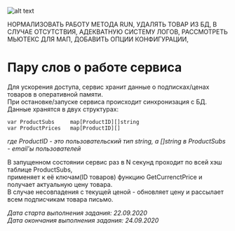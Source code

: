 ![alt text](https://i.imgur.com/D5h2K3Q.png "Архитектура сервиса")

НОРМАЛИЗОВАТЬ РАБОТУ МЕТОДА RUN, 
УДАЛЯТЬ ТОВАР ИЗ БД, В СЛУЧАЕ ОТСУТСТВИЯ, АДЕКВАТНУЮ СИСТЕМУ ЛОГОВ,
РАССМОТРЕТЬ МЬЮТЕКС ДЛЯ МАП, 
ДОБАВИТЬ ОПЦИИ КОНФИГУРАЦИИ,


# Пару слов о работе сервиса
Для ускорения доступа, сервис хранит данные о подписках/ценах товаров в оперативной памяти.       
При остановке/запуске сервиса происходит синхронизация с БД. Данные хранятся в двух структурах:

    var ProductSubs     map[ProductID][]string
    var ProductPrices   map[ProductID][]

_где ProductID - это пользовательский тип string, а []string в ProductSubs - email'ы пользователей_

В запущенном состоянии сервис раз в N секунд проходит по всей хэш таблице ProductSubs,  
применяет к её ключам(ID товаров) функцию GetCurrenctPrice и получает актуальную цену товара.   
В случае несовпадения с текущей ценой - обновляет цену и рассылает всем подписчикам товара письмо.
    

_Дата старта выполнения задания: 22.09.2020  
Дата окончания выполнения задания: 24.09.2020_